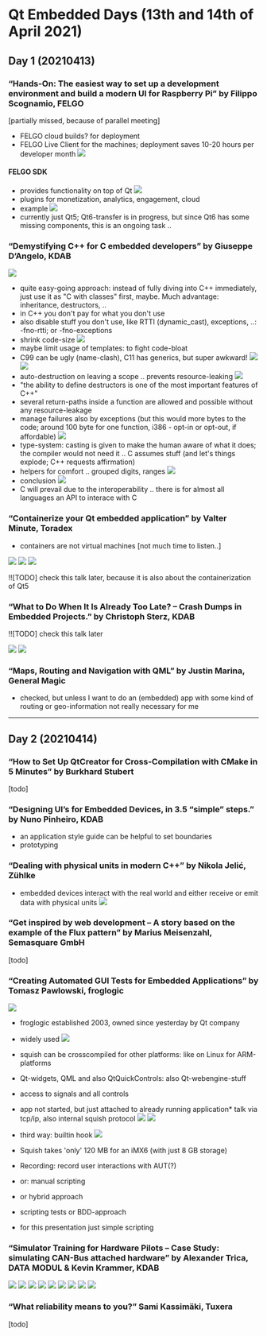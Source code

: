 # Qt Embedded Days (13th and 14th of April 2021)

## Day 1 (20210413)

###  “Hands-On: The easiest way to set up a development environment and build a modern UI for Raspberry Pi” by Filippo Scognamio, FELGO 
[partially missed, because of parallel meeting]
* FELGO cloud builds? for deployment
* FELGO Live Client for the machines; deployment saves 10-20 hours per developer month
![](img00.png)
#### FELGO SDK
* provides functionality on top of Qt
![](img01.png)
* plugins for monetization, analytics, engagement, cloud
* example
![](img02.png)
* currently just Qt5; Qt6-transfer is in progress, but since Qt6 has some missing components, this is an ongoing task ..

### “Demystifying C++ for C embedded developers” by Giuseppe D’Angelo, KDAB
![](img03.png)
* quite easy-going approach: instead of fully diving into C++ immediately, just use it as "C with classes" first, maybe. Much advantage: inheritance, destructors, ..
* in C++ you don't pay for what you don't use
* also disable stuff you don't use, like RTTI (dynamic_cast), exceptions, ..: -fno-rtti; or -fno-exceptions
* shrink code-size
![](img04.png)
* maybe limit usage of templates: to fight code-bloat
* C99 can be ugly (name-clash), C11 has generics, but super awkward!
![](img05.png)
![](img06.png)
* auto-destruction on leaving a scope .. prevents resource-leaking
![](img07.png)
* "the ability to define destructors is one of the most important features of C++"
* several return-paths inside a function are allowed and possible without any resource-leakage
* manage failures also by exceptions (but this would more bytes to the code; around 100 byte for one function, i386 - opt-in or opt-out, if affordable)
![](img08.png)
* type-system: casting is given to make the human aware of what it does; the compiler would not need it .. C assumes stuff (and  let's things explode; C++ requests affirmation)
* helpers for comfort .. grouped digits, ranges
![](img09.png)
* conclusion
![](img10.png)
* C will prevail due to the interoperability .. there is for almost all languages an API to interace with C

### “Containerize your Qt embedded application” by Valter Minute, Toradex
* containers are not virtual machines
[not much time to listen..]

![](img11.png)
![](img12.png)
![](img13.png)

!![TODO] check this talk later, because it is also about the containerization of Qt5

### “What to Do When It Is Already Too Late? – Crash Dumps in Embedded Projects.” by Christoph Sterz, KDAB
!![TODO] check this talk later

![](img14.png)
![](img15.png)

### “Maps, Routing and Navigation with QML” by Justin Marina, General Magic
* checked, but unless I want to do an (embedded) app with some kind of routing or geo-information not really necessary for me

--------------

## Day 2 (20210414)

### “How to Set Up QtCreator for Cross-Compilation with CMake in 5 Minutes” by Burkhard Stubert
[todo]

### “Designing UI’s for Embedded Devices, in 3.5 “simple” steps.” by Nuno Pinheiro, KDAB
* an application style guide can be helpful to set boundaries
* prototyping

### “Dealing with physical units in modern C++” by Nikola Jelić, Zühlke
* embedded devices interact with the real world and either receive or emit data with physical units 
![](img16.png)

### “Get inspired by web development – A story based on the example of the Flux pattern” by Marius Meisenzahl, Semasquare GmbH
[todo]

### “Creating Automated GUI Tests for Embedded Applications” by Tomasz Pawlowski, froglogic
![](img17.png)
* froglogic established 2003, owned since yesterday by Qt company
* widely used
![](img18.png)
* squish can be crosscompiled for other platforms: like on Linux for ARM-platforms
* Qt-widgets, QML and also QtQuickControls: also Qt-webengine-stuff
* access to signals and all controls
* app not started, but just attached to already running application* talk via tcp/ip, also internal squish protocol
![](img19.png)
![](img20.png)
* third way: builtin hook
![](img21.png)
* Squish takes 'only' 120 MB for an iMX6 (with just 8 GB storage)
* Recording: record user interactions with AUT(?)
* or: manual scripting
* or hybrid approach

* scripting tests or BDD-approach 
* for this presentation just simple scripting

### “Simulator Training for Hardware Pilots – Case Study: simulating CAN-Bus attached hardware” by Alexander Trica, DATA MODUL & Kevin Krammer, KDAB
![](img22.png)
![](img23.png)
![](img24.png)
![](img25.png)
![](img26.png)
![](img27.png)
![](img28.png)
![](img29.png)
![](img30.png)

### “What reliability means to you?” Sami Kassimäki, Tuxera
[todo]

